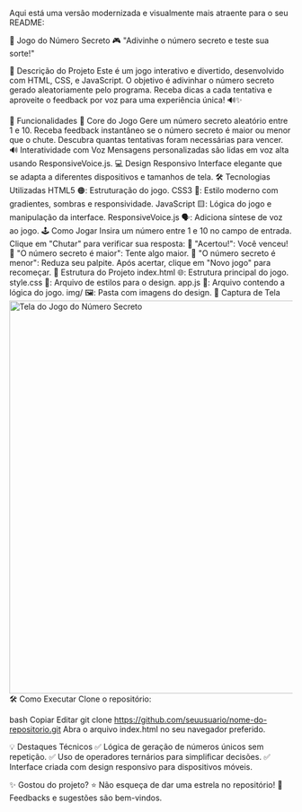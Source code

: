 Aqui está uma versão modernizada e visualmente mais atraente para o seu README:

🎯 Jogo do Número Secreto
🎮 "Adivinhe o número secreto e teste sua sorte!"

📝 Descrição do Projeto
Este é um jogo interativo e divertido, desenvolvido com HTML, CSS, e JavaScript. O objetivo é adivinhar o número secreto gerado aleatoriamente pelo programa. Receba dicas a cada tentativa e aproveite o feedback por voz para uma experiência única! 🔊✨

🚀 Funcionalidades
🎯 Core do Jogo
Gere um número secreto aleatório entre 1 e 10.
Receba feedback instantâneo se o número secreto é maior ou menor que o chute.
Descubra quantas tentativas foram necessárias para vencer.
🔊 Interatividade com Voz
Mensagens personalizadas são lidas em voz alta usando ResponsiveVoice.js.
💻 Design Responsivo
Interface elegante que se adapta a diferentes dispositivos e tamanhos de tela.
🛠️ Tecnologias Utilizadas
HTML5 🟠: Estruturação do jogo.
CSS3 🔵: Estilo moderno com gradientes, sombras e responsividade.
JavaScript 🟨: Lógica do jogo e manipulação da interface.
ResponsiveVoice.js 🗣️: Adiciona síntese de voz ao jogo.
🕹️ Como Jogar
Insira um número entre 1 e 10 no campo de entrada.
Clique em "Chutar" para verificar sua resposta:
🎉 "Acertou!": Você venceu!
🧐 "O número secreto é maior": Tente algo maior.
🤔 "O número secreto é menor": Reduza seu palpite.
Após acertar, clique em "Novo jogo" para recomeçar.
📂 Estrutura do Projeto
index.html 🌐: Estrutura principal do jogo.
style.css 🎨: Arquivo de estilos para o design.
app.js 🧠: Arquivo contendo a lógica do jogo.
img/ 🖼️: Pasta com imagens do design.
📸 Captura de Tela
<img src="img/screenshot.png" alt="Tela do Jogo do Número Secreto" width="700px">
🛠️ Como Executar
Clone o repositório:

bash
Copiar
Editar
git clone https://github.com/seuusuario/nome-do-repositorio.git
Abra o arquivo index.html no seu navegador preferido.

💡 Destaques Técnicos
✅ Lógica de geração de números únicos sem repetição.
✅ Uso de operadores ternários para simplificar decisões.
✅ Interface criada com design responsivo para dispositivos móveis.

✨ Gostou do projeto?
⭐ Não esqueça de dar uma estrela no repositório!
📩 Feedbacks e sugestões são bem-vindos.

